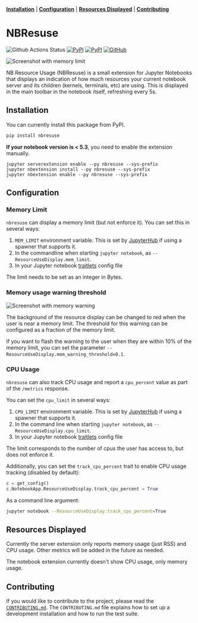 **[Installation](#installation)** |
**[Configuration](#configuration)** |
**[Resources Displayed](#resources-displayed)** |
**[Contributing](#contributing)**

# NBResuse

![Github Actions Status](https://github.com/yuvipanda/nbresuse/workflows/Tests/badge.svg)
[![PyPI](https://img.shields.io/pypi/v/nbresuse)](https://pypi.python.org/pypi/nbresuse)
[![PyPI](https://img.shields.io/pypi/l/nbresuse)](https://pypi.python.org/pypi/nbresuse)
[![GitHub](https://img.shields.io/badge/issue_tracking-github-blue?logo=github)](https://github.com/yuvipanda/nbresuse/issues)

![Screenshot with memory limit](screenshot.png)

NB Resource Usage (NBResuse) is a small extension for Jupyter Notebooks that
displays an indication of how much resources your current notebook server and
its children (kernels, terminals, etc) are using. This is displayed in the
main toolbar in the notebook itself, refreshing every 5s.

## Installation

You can currently install this package from PyPI.

```bash
pip install nbresuse
```

**If your notebook version is < 5.3**, you need to enable the extension manually.

```
jupyter serverextension enable --py nbresuse --sys-prefix
jupyter nbextension install --py nbresuse --sys-prefix
jupyter nbextension enable --py nbresuse --sys-prefix
```

## Configuration

### Memory Limit

`nbresuse` can display a memory limit (but not enforce it). You can set this
in several ways:

1. `MEM_LIMIT` environment variable. This is set by [JupyterHub](https://github.com/jupyterhub/jupyterhub/)
   if using a spawner that supports it.
2. In the commandline when starting `jupyter notebook`, as `--ResourceUseDisplay.mem_limit`.
3. In your Jupyter notebook [traitlets](https://traitlets.readthedocs.io/en/stable/) config file

The limit needs to be set as an integer in Bytes.

### Memory usage warning threshold

![Screenshot with memory warning](warn-screenshot.png)

The background of the resource display can be changed to red when the user is near a memory limit.
The threshold for this warning can be configured as a fraction of the memory limit.

If you want to flash the warning to the user when they are within 10% of the memory limit, you
can set the parameter `--ResourceUseDisplay.mem_warning_threshold=0.1`.


### CPU Usage

`nbresuse` can also track CPU usage and report a `cpu_percent` value as part of the `/metrics` response.

You can set the `cpu_limit` in several ways:

1. `CPU_LIMIT` environment variable. This is set by [JupyterHub](https://github.com/jupyterhub/jupyterhub/)
   if using a spawner that supports it.
2. In the command line when starting `jupyter notebook`, as `--ResourceUseDisplay.cpu_limit`.
3. In your Jupyter notebook [traitlets](https://traitlets.readthedocs.io/en/stable/) config file

The limit corresponds to the number of cpus the user has access to, but does not enforce it.

Additionally, you can set the `track_cpu_percent` trait to enable CPU usage tracking (disabled by default):

```python
c = get_config()
c.NotebookApp.ResourceUseDisplay.track_cpu_percent = True
```

As a command line argument:

```bash
jupyter notebook --ResourceUseDisplay.track_cpu_percent=True
```

## Resources Displayed

Currently the server extension only reports memory usage (just RSS) and CPU usage. Other metrics will be
added in the future as needed.

The notebook extension currently doesn't show CPU usage, only memory usage.

## Contributing

If you would like to contribute to the project, please read the [`CONTRIBUTING.md`](CONTRIBUTING.md). The `CONTRIBUTING.md` file
explains how to set up a development installation and how to run the test suite.
